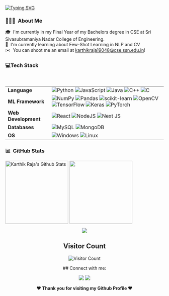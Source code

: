 <!--   my-ticker -->    
[![Typing SVG](https://readme-typing-svg.herokuapp.com?color=%2336BCF7&center=true&vCenter=true&width=600&lines=Hi+there+👋,+I+am+Karthik+Raja;Deep+Learning+Enthusiast)](https://git.io/typing-svg)


### 👨🏻‍💻 &nbsp;About Me

🎓 &nbsp;I'm currently in my Final Year of my Bachelors degree in CSE at Sri Sivasubramaniya Nadar College of Engineering.\
🌱 &nbsp;I'm currently learning about Few-Shot Learning in NLP and CV\
✉️ &nbsp;You can shoot me an email at karthikraja19048@cse.ssn.edu.in!

<!-- Tech Stack -->
<!-- https://github.com/Ileriayo/markdown-badges -->
### 💻Tech Stack 
  <br>
  <!--   my-skils -->

|   |   |
|-----------------|--------------------------------------------------------------------------------|
|**Language**     |![Python](https://img.shields.io/badge/python-3670A0?style=for-the-badge&logo=python&logoColor=ffdd54                         )&nbsp;![JavaScript](https://img.shields.io/badge/javascript-%23323330.svg?style=for-the-badge&logo=javascript&logoColor=%23F7DF1E            )&nbsp;![Java](https://img.shields.io/badge/java-%23ED8B00.svg?style=for-the-badge&logo=java&logoColor=white                      )&nbsp;![C++](https://img.shields.io/badge/c++-%2300599C.svg?style=for-the-badge&logo=c%2B%2B&logoColor=white                   )&nbsp;![C](https://img.shields.io/badge/c-%2300599C.svg?style=for-the-badge&logo=c&logoColor=white                                )|                                                                                     
| **ML Framework**|![NumPy](https://img.shields.io/badge/numpy-%23013243.svg?style=for-the-badge&logo=numpy&logoColor=white                    )&nbsp;![Pandas](https://img.shields.io/badge/pandas-%23150458.svg?style=for-the-badge&logo=pandas&logoColor=white                    )&nbsp;![scikit-learn](https://img.shields.io/badge/scikit--learn-%23F7931E.svg?style=for-the-badge&logo=scikit-learn&logoColor=white  )&nbsp;![OpenCV](https://img.shields.io/badge/opencv-%23white.svg?style=for-the-badge&logo=opencv&logoColor=white                    )&nbsp;![TensorFlow](https://img.shields.io/badge/TensorFlow-%23FF6F00.svg?style=for-the-badge&logo=TensorFlow&logoColor=white    )&nbsp;![Keras](https://img.shields.io/badge/Keras-%23D00000.svg?style=for-the-badge&logo=Keras&logoColor=white                    )&nbsp;![PyTorch](https://img.shields.io/badge/PyTorch-%23EE4C2C.svg?style=for-the-badge&logo=PyTorch&logoColor=white)|                                                                                                         
| **Web Development**  |![React](https://img.shields.io/badge/react-%2320232a.svg?style=for-the-badge&logo=react&logoColor=%2361DAFB     )&nbsp;![NodeJS](https://img.shields.io/badge/node.js-6DA55F?style=for-the-badge&logo=node.js&logoColor=white         )&nbsp;![Next JS](https://img.shields.io/badge/Next-black?style=for-the-badge&logo=next.js&logoColor=white         )|                                                                                                              
|**Databases**|![MySQL](https://img.shields.io/badge/mysql-%2300f.svg?style=for-the-badge&logo=mysql&logoColor=white                       )&nbsp;![MongoDB](https://img.shields.io/badge/MongoDB-%234ea94b.svg?style=for-the-badge&logo=mongodb&logoColor=white)|
| **OS**  |  ![Windows](https://img.shields.io/badge/Windows-0078D6?style=for-the-badge&logo=windows&logoColor=white                         )&nbsp;![Linux](https://img.shields.io/badge/Linux-FCC624?style=for-the-badge&logo=linux&logoColor=black                         )|
                                                                                                                                                                                                                                                                                                                                                                                                                                                                                                                                                                                                                                                                                 
### 📊 &nbsp;GitHub Stats
<p style="display:flex;">
<img  height="200em" alt="Karthik Raja's Github Stats" src="https://github-readme-stats.vercel.app/api?username=kitrak-rev&show_icons=true&hide_border=false&theme=tokyonight" /> 
&nbsp;
<img height="200em" src="https://github-readme-streak-stats.herokuapp.com/?user=kitrak-rev&theme=tokyonight&hide_border=false"/>
</p>

<p> 

</p>


<!-- **Recent Update**:
- **May 2021**: Research paper [Video Content-Based Advertisement Recommendation System using Classification Technique of Machine Learning](https://iopscience.iop.org/article/10.1088/1742-6596/1854/1/012025) has been published in Journal of Physics: Conference Series ([IOPscience](https://iopscience.iop.org/))
- **Jan 2020**:Idea paper [Text Data Analysis for Advertisement Recommendation System Using Multi-label Classification of Machine Learning](http://matjournals.in/index.php/JoDMM/article/view/4521) has been published in Journal of Data Mining and Management ([MAT Journals](http://matjournals.com/Journal-of-Data-Mining-and-Management.html)). -->


<!-- https://hendrasob.github.io/badges/#social -->

 <p align="center" >
 <a href="https://github.com/kitrak-rev">
  <img src="https://github-readme-stats-eight-theta.vercel.app/api/top-langs/?username=kitrak-rev&layout=compact&langs_count=8&theme=algolia"/>
</a></p>
<div align="center">
        
   ## Visitor Count
   ![Visitor Count](https://profile-counter.glitch.me/{kitrak-rev}/count.svg)
        
</div>

<div align="center">
## Connect with me:

<p>
	
[<img src="https://img.shields.io/badge/twitter-%231DA1F2.svg?&style=for-the-badge&logo=twitter&logoColor=white&color=black" />](https://twitter.com/Kitrak_rev) 
[<img src="https://img.shields.io/badge/linkedin-%2312100E.svg?&style=for-the-badge&logo=linkedin&logoColor=white&color=black" />](https://www.linkedin.com/in/kitrak-rev/)

 </p>
  
<b>❤️ Thank you for visiting my Github Profile ❤️</b>

</div>

